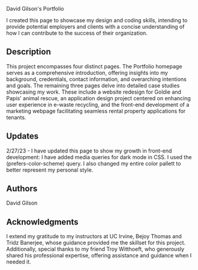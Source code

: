 David Gilson's Portfolio

I created this page to showcase my design and coding skills, intending to provide potential employers and clients with a concise understanding of how I can contribute to the success of their organization.

## Description

This project encompasses four distinct pages. The Portfolio homepage serves as a comprehensive introduction, offering insights into my background, credentials, contact information, and overarching intentions and goals. The remaining three pages delve into detailed case studies showcasing my work. These include a website redesign for Goldie and Papis' animal rescue, an application design project centered on enhancing user experience in e-waste recycling, and the front-end development of a marketing webpage facilitating seamless rental property applications for tenants.

## Updates

2/27/23 - I have updated this page to show my growth in front-end development: I have added media queries for dark mode in CSS. I used the (prefers-color-scheme) query. I also changed my entire color pallett to better represent my personal style.  

## Authors

David Gilson

## Acknowledgments

I extend my gratitude to my instructors at UC Irvine, Bejoy Thomas and Tridz Banerjee, whose guidance provided me the skillset for this project. Additionally, special thanks to my friend Troy Witthoeft, who generously shared his professional expertise, offering assistance and guidance when I needed it.